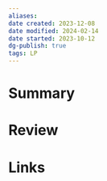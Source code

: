 ```yaml
---
aliases: 
date created: 2023-12-08
date modified: 2024-02-14
date started: 2023-10-12
dg-publish: true
tags: LP
---
```


# Summary

# Review

# Links
